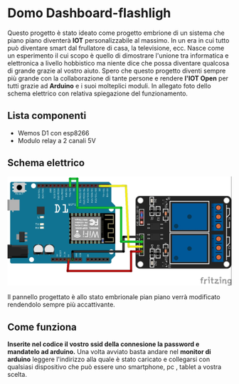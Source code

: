 # Domo Dashboard-flashligh

 Questo progetto è stato ideato come progetto embrione di un sistema che piano piano diventerà **IOT** personalizzabile al massimo.
 In un era in cui tutto può diventare smart dal frullatore di casa, la televisione, ecc.
 Nasce come un esperimento il cui scopo è quello di dimostrare l'unione tra informatica e elettronica a livello hobbistico ma niente dice che possa diventare qualcosa di grande grazie al vostro aiuto.
 Spero che questo progetto diventi sempre più grande con la collaborazione di tante persone e rendere **l'IOT Open** per tutti grazie ad **Arduino** e i suoi molteplici moduli.
 In allegato foto dello schema elettrico con relativa spiegazione del funzionamento.

## Lista componenti

- Wemos D1 con esp8266
- Modulo relay a 2 canali 5V

## Schema elettrico

![Immagine schema elettrico](/Domodashboard-flashlight.jpg)

Il pannello progettato è allo stato embrionale pian piano verrà modificato rendendolo sempre più accattivante.

## Come funziona

**Inserite nel codice il vostro ssid della connesione la password e mandatelo ad arduino.**
Una volta avviato basta andare nel **monitor di arduino** leggere l'indirizzo alla quale è stato caricato e collegarsi con qualsiasi dispositivo che può essere uno smartphone, pc , tablet a vostra scelta.
